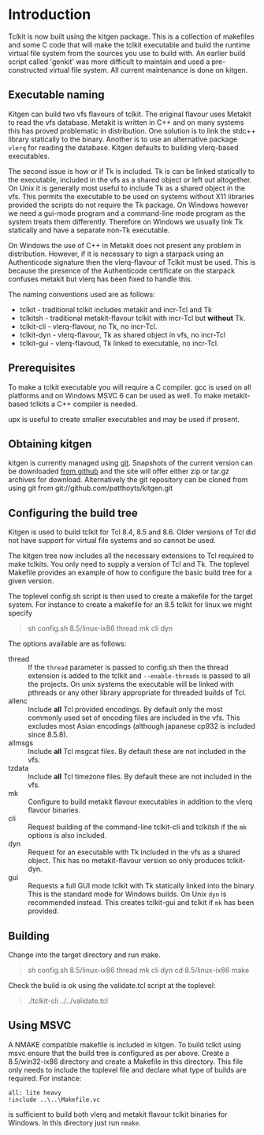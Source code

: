 # Introduction #

Tclkit is now built using the kitgen package. This is a collection of makefiles and some C code that will make the tclkit executable and build the runtime virtual file system from the sources you use to build with. An earlier build script called 'genkit' was more difficult to maintain and used a pre-constructed virtual file system. All current maintenance is done on kitgen.

## Executable naming ##

Kitgen can build two vfs flavours of tclkit. The original flavour uses Metakit to read the vfs database. Metakit is written in C++ and on many systems this has proved problematic in distribution. One solution is to link the stdc++ library statically to the binary. Another is to use an alternative package `vlerq` for reading the database. Kitgen defaults to building vlerq-based executables.

The second issue is how or if Tk is included. Tk is can be linked statically to the executable, included in the vfs as a shared object or left out altogether. On Unix it is generally most useful to include Tk as a shared object in the vfs. This permits the executable to be used on systems without X11 libraries provided the scripts do not require the Tk package. On Windows however we need a gui-mode program and a command-line mode program as the system treats them differently. Therefore on Windows we usually link Tk statically and have a separate non-Tk executable.

On Windows the use of C++ in Metakit does not present any problem in distribution. However, if it is necessary to sign a starpack using an Authenticode signature then the vlerq-flavour of Tclkit must be used. This is because the presence of the Authenticode certificate on the starpack confuses metakit but vlerq has been fixed to handle this.

The naming conventions used are as follows:

  * tclkit - traditional tclkit includes metakit and incr-Tcl and Tk
  * tclkitsh - traditional metakit-flavour tclkit with incr-Tcl but **without** Tk.
  * tclkit-cli - vlerq-flavour, no Tk, no incr-Tcl.
  * tclkit-dyn - vlerq-flavour, Tk as shared object in vfs, no incr-Tcl
  * tclkit-gui - vlerq-flavoud, Tk linked to executable, no incr-Tcl.

## Prerequisites ##

To make a tclkit executable you will require a C compiler. gcc is used on all platforms and on Windows MSVC 6 can be used as well. To make metakit-based tclkits a C++ compiler is needed.

upx is useful to create smaller executables and may be used if present.

## Obtaining kitgen ##

kitgen is currently managed using <a href='http://git-scm.com/'>git</a>. Snapshots of the current version can be downloaded <a href='http://github.com/patthoyts/kitgen/archives/master'>from github</a> and the site will offer either zip or tar.gz archives for download. Alternatively the git repository can be cloned from using git from git://github.com/patthoyts/kitgen.git

## Configuring the build tree ##

Kitgen is used to build tclkit for Tcl 8.4, 8.5 and 8.6. Older versions of Tcl did not have support for virtual file systems and so cannot be used.

The kitgen tree now includes all the necessary extensions to Tcl required to make tclkits. You only need to supply a version of Tcl and Tk. The toplevel Makefile provides an example of how to configure the basic build tree for a given version.

The toplevel config.sh script is then used to create a makefile for the target system. For instance to create a makefile for an 8.5 tclkit for linux we might specify
> sh config.sh 8.5/linux-ix86 thread mk cli dyn

The options available are as follows:
<dl>
<dt>thread</dt>
<dd>If the <code>thread</code> parameter is passed to config.sh then the thread extension is added to the tclkit and <code>--enable-threads</code> is passed to all the projects. On unix systems the executable will be linked with pthreads or any other library appropriate for threaded builds of Tcl.</dd>

<dt>allenc</dt>
<dd>Include <b>all</b> Tcl provided encodings. By default only the most commonly used set of encoding files are included in the vfs. This excludes most Asian encodings (although japanese cp932 is included since 8.5.8).</dd>

<dt>allmsgs</dt>
<dd>Include <b>all</b> Tcl msgcat files. By default these are not included in the vfs.</dd>

<dt>tzdata</dt>
<dd>Include <b>all</b> Tcl timezone files. By default these are not included in the vfs.</dd>

<dt>mk</dt>
<dd>Configure to build metakit flavour executables in addition to the vlerq flavour binaries.</dd>

<dt>cli</dt>
<dd>Request building of the command-line tclkit-cli and tclkitsh if the <code>mk</code> options is also included.</dd>

<dt>dyn</dt>
<dd>Request for an executable with Tk included in the vfs as a shared object. This has no metakit-flavour version so only produces tclkit-dyn.</dd>

<dt>gui</dt>
<dd>Requests a full GUI mode tclkit with Tk statically linked into the binary. This is the standard mode for Windows builds. On Unix <code>dyn</code> is recommended instead. This creates tclkit-gui and tclkit if <code>mk</code> has been provided.</dd>

</dl>

## Building ##

Change into the target directory and run make.
> sh config.sh 8.5/linux-ix86 thread mk cli dyn
> cd 8.5/linux-ix86
> make

Check the build is ok using the validate.tcl script at the toplevel:
> ./tclkit-cli ../../validate.tcl

## Using MSVC ##
A NMAKE compatible makefile is included in kitgen. To build tclkit using msvc ensure that the build tree is configured as per above. Create a 8.5/win32-ix86 directory and create a Makefile in this directory. This file only needs to include the toplevel file and declare what type of builds are required. For instance:
```
all: lite heavy
!include ..\..\Makefile.vc
```
is sufficient to build both vlerq and metakit flavour tclkit binaries for Windows. In this directory just run `nmake`.